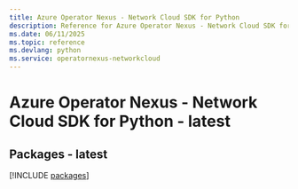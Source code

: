 ```yaml
---
title: Azure Operator Nexus - Network Cloud SDK for Python
description: Reference for Azure Operator Nexus - Network Cloud SDK for Python
ms.date: 06/11/2025
ms.topic: reference
ms.devlang: python
ms.service: operatornexus-networkcloud
---
```

# Azure Operator Nexus - Network Cloud SDK for Python - latest
## Packages - latest
[!INCLUDE [packages](operator-nexus---network-cloud-index.md)]